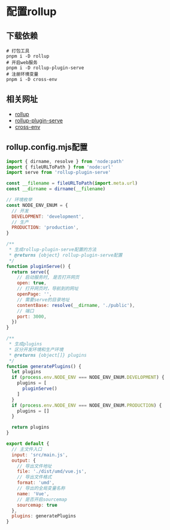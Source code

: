 # 配置rollup
## 下载依赖
```shell
# 打包工具
pnpm i -D rollup
# 开启web服务
pnpm i -D rollup-plugin-serve
# 注册环境变量
pnpm i -D cross-env
```
## 相关网址
- [rollup](https://rollupjs.org/)
- [rollup-plugin-serve](https://github.com/thgh/rollup-plugin-serve)
- [cross-env](https://www.npmjs.com/package/cross-env)
## rollup.config.mjs配置
```js
import { dirname, resolve } from 'node:path'
import { fileURLToPath } from 'node:url'
import serve from 'rollup-plugin-serve'

const __filename = fileURLToPath(import.meta.url)
const __dirname = dirname(__filename)

// 环境枚举
const NODE_ENV_ENUM = {
  // 开发
  DEVELOPMENT: 'development',
  // 生产
  PRODUCTION: 'production',
}

/**
 * 生成rollup-plugin-serve配置的方法
 * @returns {object} rollup-plugin-serve配置
 */
function pluginServe() {
  return serve({
    // 启动服务时, 是否打开网页
    open: true,
    // 打开网页时，导航到的网址
    openPage: '',
    // 需要serve的目录地址
    contentBase: resolve(__dirname, './public'),
    // 端口
    port: 3000,
  })
}

/**
 * 生成plugins
 * 区分开发环境和生产环境
 * @returns {object[]} plugins
 */
function generatePlugins() {
  let plugins
  if (process.env.NODE_ENV === NODE_ENV_ENUM.DEVELOPMENT) {
    plugins = [
      pluginServe()
    ]
  }
  if (process.env.NODE_ENV === NODE_ENV_ENUM.PRODUCTION) {
    plugins = []
  }

  return plugins
}

export default {
  // 主文件入口
  input: 'src/main.js',
  output: {
    // 导出文件地址
    file: './dist/umd/vue.js',
    // 导出文件格式
    format: 'umd',
    // 导出的全局变量名称
    name: 'Vue',
    // 是否开启sourcemap
    sourcemap: true
  },
  plugins: generatePlugins
}
```
